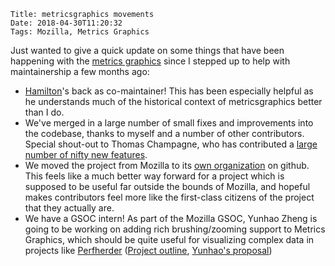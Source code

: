     Title: metricsgraphics movements
    Date: 2018-04-30T11:20:32
    Tags: Mozilla, Metrics Graphics


Just wanted to give a quick update on some things that have been happening with the
[metrics graphics](https://www.metricsgraphics.org) since I stepped up to help with
maintainership a few months ago:

* [Hamilton](https://github.com/hamilton)'s back as co-maintainer! This has been especially helpful
  as he understands much of the historical context of metricsgraphics better than I do.
* We've merged in a large number of small fixes and improvements into the codebase,
  thanks to myself and a number of other contributors. Special shout-out to Thomas
  Champagne, who has contributed a [large number of nifty new features](https://github.com/metricsgraphics/metrics-graphics/commits?author=thomaschampagne).
* We moved the project from Mozilla to its [own organization](https://github.com/metricsgraphics/) on
  github. This feels like a much better way forward for a project which is supposed to be useful
  far outside the bounds of Mozilla, and hopeful makes contributors feel more like the first-class
  citizens of the project that they actually are.
* We have a GSOC intern! As part of the Mozilla GSOC, Yunhao Zheng is going to be working on
  adding rich brushing/zooming support to Metrics Graphics, which should be quite useful for
  visualizing complex data in projects like [Perfherder](https://wiki.mozilla.org/EngineeringProductivity/Projects/Perfherder) ([Project outline](https://docs.google.com/document/d/1_KIOJtemqlCBktDdfdjDuS4XhICeaKO3QhNRwbnnf-g/), [Yunhao's proposal](https://summerofcode.withgoogle.com/projects/#5422620527296512))